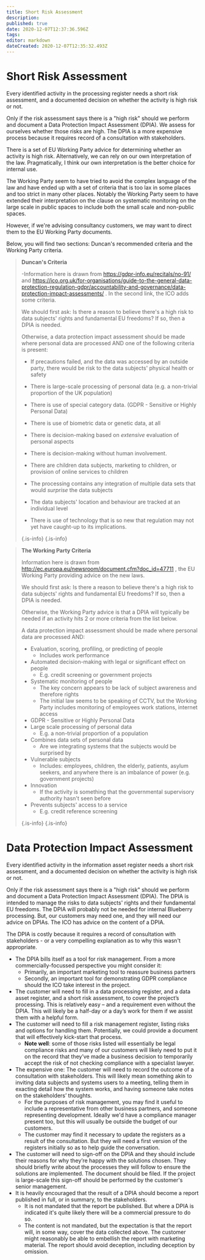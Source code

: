 ```yaml
---
title: Short Risk Assessment
description: 
published: true
date: 2020-12-07T12:37:36.596Z
tags: 
editor: markdown
dateCreated: 2020-12-07T12:35:32.493Z
---
```


# Short Risk Assessment

Every identified activity in the processing register needs a short risk assessment, and a documented decision on whether the activity is high risk or not.

Only if the risk assessment says there is a "high risk" should we perform and document a Data Protection Impact Assessment (DPIA). We assess for ourselves whether those risks are high. The DPIA is a more expensive process because it requires record of a consultation with stakeholders.

There is a set of EU Working Party advice for determining whether an activity is high risk. Alternatively, we can rely on our own interpretation of the law. Pragmatically, I think our own interpretation is the better choice for internal use. 

The Working Party seem to have tried to avoid the complex language of the law and have ended up with a set of criteria that is too lax in some places and too strict in many other places. Notably the Working Party seem to have extended their interpretation on the clause on systematic monitoring on the large scale in public spaces to include both the small scale and non-public spaces.

However, if we're advising consultancy customers, we may want to direct them to the EU Working Party documents.



Below, you will find two sections: Duncan's recommended criteria and the Working Party criteria.



> **Duncan's Criteria**
> 
> -Information here is drawn from https://gdpr-info.eu/recitals/no-91/ and https://ico.org.uk/for-organisations/guide-to-the-general-data-protection-regulation-gdpr/accountability-and-governance/data-protection-impact-assessments/ . In the second link, the ICO adds some criteria.
> 
> We should first ask: Is there a reason to believe there's a high risk to data subjects' rights and fundamental EU freedoms? If so, then a DPIA is needed.
> 
> Otherwise, a data protection impact assessment should be made where personal data are processed AND one of the following criteria is present:
> 
> - If precautions failed, and the data was accessed by an outside party, there would be risk to the data subjects' physical health or safety
> 
> - There is large-scale processing of personal data (e.g. a non-trivial proportion of the UK population)
> 
> - There is use of special category data. (GDPR - Sensitive or Highly Personal Data)
> 
> - There is use of biometric data or genetic data, at all
> 
> - There is decision-making based on *extensive* evaluation of personal aspects
> 
> - There is decision-making without human involvement.
> 
> - There are children data subjects, marketing to children, or provision of online services to children
> 
> - The processing contains any integration of multiple data sets that would *surprise* the data subjects
> 
> - The data subjects' location and behaviour are tracked at an individual level
>
> - There is use of technology that is so new that regulation may not yet have caught-up to its implications.
>
> {.is-info}
{.is-info}



> **The Working Party Criteria**
> 
> Information here is drawn from http://ec.europa.eu/newsroom/document.cfm?doc_id=47711 , the EU Working Party providing advice on the new laws.
> 
> We should first ask: Is there a reason to believe there's a high risk to data subjects' rights and fundamental EU freedoms? If so, then a DPIA is needed.
> 
> Otherwise, the Working Party advice is that a DPIA will typically be needed if an activity hits 2 or more criteria from the list below. 
> 
> A data protection impact assessment should be made where personal data are processed AND:
> 
> - Evaluation, scoring, profiling, or predicting of people
> 	- Includes work performance
> - Automated decision-making with legal or significant effect on people
> 	- E.g. credit screening or government projects
> - Systematic monitoring of people
> 	- The key concern appears to be lack of subject awareness and therefore rights
> 	 - The initial law seems to be speaking of CCTV, but the Working Party includes monitoring of employees work stations, internet access
> - GDPR - Sensitive or Highly Personal Data
> - Large scale processing of personal data
> 	- E.g. a non-trivial proportion of a population
> - Combines data sets of personal data
> 	- Are we integrating systems that the subjects would be surprised by
> - Vulnerable subjects
> 	- Includes: employees, children, the elderly, patients, asylum seekers, and anywhere there is an imbalance of power (e.g. government projects)
> - Innovation
> 	- If the activity is something that the governmental supervisory authority hasn't seen before
> - Prevents subjects' access to a service
> 	- E.g. credit reference screening
>
>{.is-info}
{.is-info}

# Data Protection Impact Assessment

Every identified activity in the information asset register needs a short risk assessment, and a documented decision on whether the activity is high risk or not.

Only if the risk assessment says there is a "high risk" should we perform and document a Data Protection Impact Assessment (DPIA). The DPIA is intended to manage the risks to data subjects' rights and their fundamental EU freedoms. The DPIA will probably not be needed for internal Blueberry processing. But, our customers may need one, and they will need our advice on DPIAs. The ICO has advice on the content of a DPIA. 

The DPIA is costly because it requires a record of consultation with stakeholders - or a very compelling explanation as to why this wasn't appropriate.


- The DPIA bills itself as a tool for risk management. From a more commercially-focussed perspective you might consider it:
	- Primarily, an important marketing tool to reassure business partners
	- Secondly, an important tool for demonstrating GDPR compliance should the ICO take interest in the project.
- The customer will need to fill in a data processing register, and a data asset register, and a short risk assessment, to cover the project’s processing. This is relatively easy – and a requirement even without the DPIA. This will likely be a half-day or a day’s work for them if we assist them with a helpful form. 
- The customer will need to fill a risk management register, listing risks and options for handling them. Potentially, we could provide a document that will effectively kick-start that process. 
	- **Note well**: some of those risks listed will essentially be legal compliance risks and many of our customers will likely need to put it on the record that they’ve made a business decision to temporarily accept the risk of not checking compliance with a specialist lawyer.
- The expensive one: The customer will need to record the outcome of a consultation with stakeholders. This will likely mean something akin to inviting data subjects and systems users to a meeting, telling them in exacting detail how the system works, and having someone take notes on the stakeholders’ thoughts. 
	- For the purposes of risk management, you may find it useful to include a representative from other business partners, and someone representing development. Ideally we'd have a compliance manager present too, but this will usually be outside the budget of our customers.
	- The customer may find it necessary to update the registers as a result of the consultation. But they will need a first version of the registers initially so as to help guide the conversation.
- The customer will need to sign-off on the DPIA and they should include their reasons for why they’re happy with the solutions chosen. They should briefly write about the processes they will follow to ensure the solutions are implemented. The document should be filed. If the project is large-scale this sign-off should be performed by the customer's senior management.
- It is heavily encouraged that the result of a DPIA should become a report published in full, or in summary, to the stakeholders.
	- It is not mandated that the report be published. But where a DPIA is indicated it's quite likely there will be a commercial pressure to do so.
	- The content is not mandated, but the expectation is that the report will, in some way, cover the data collected above. The customer might reasonably be able to embellish the report with marketing material. The report should avoid deception, including deception by omission.
